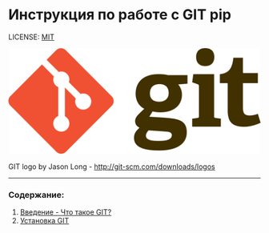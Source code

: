# Инcтрукция по работе с GIT pip

LICENSE: [MIT](./license.md)

![logo](./assets/gitlogo.png)

GIT logo by Jason Long - http://git-scm.com/downloads/logos

___

### Содержание:
1. [Введение - Что такое GIT?](intr.md)
2. [Установка GIT](installing.md)
